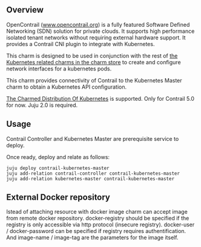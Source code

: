 Overview
--------

OpenContrail (www.opencontrail.org) is a fully featured Software Defined
Networking (SDN) solution for private clouds. It supports high performance
isolated tenant networks without requiring external hardware support. It
provides a Contrail CNI plugin to integrate with Kubernetes.

This charm is designed to be used in conjunction with the rest of
[the Kubernetes related charms in the charm store](https://jaas.ai/canonical-kubernetes)
to create and configure network interfaces for a kubernetes pods.

This charm provides connectivity of Contrail to the Kubernetes Master charm to obtain a Kubernetes API configuration.

[The Charmed Distribution Of Kubernetes](https://jaas.ai/canonical-kubernetes) is supported.
Only for Contrail 5.0 for now.
Juju 2.0 is required.

Usage
-----

Contrail Controller and Kubernetes Master are prerequisite service to deploy.

Once ready, deploy and relate as follows:

    juju deploy contrail-kubernetes-master
    juju add-relation contrail-controller contrail-kubernetes-master
    juju add-relation kubernetes-master contrail-kubernetes-master

External Docker repository
--------------------------

Istead of attaching resource with docker image charm can accept image from remote docker repository.
docker-registry should be specified if the registry is only accessible via http protocol (insecure registry).
docker-user / docker-password can be specified if registry requires authentification.
And image-name / image-tag are the parameters for the image itself.
